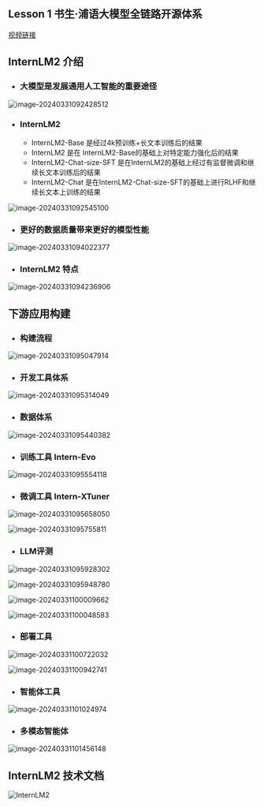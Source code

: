 ## Lesson 1 书生·浦语大模型全链路开源体系

[视频链接](https://www.bilibili.com/video/BV1Vx421X72D/) 

## InternLM2 介绍

- ### 大模型是发展通用人工智能的重要途径

![image-20240331092428512](http://typora-picture-room.oss-cn-chengdu.aliyuncs.com/img/image-20240331092428512.png)

- ### InternLM2

  - InternLM2-Base 是经过4k预训练+长文本训练后的结果
  - InternLM2 是在 InternLM2-Base的基础上对特定能力强化后的结果
  - InternLM2-Chat-size-SFT 是在InternLM2的基础上经过有监督微调和继续长文本训练后的结果
  - InternLM2-Chat 是在InternLM2-Chat-size-SFT的基础上进行RLHF和继续长文本上训练的结果

![image-20240331092545100](http://typora-picture-room.oss-cn-chengdu.aliyuncs.com/img/image-20240331092545100.png)

- ### 更好的数据质量带来更好的模型性能

![image-20240331094022377](http://typora-picture-room.oss-cn-chengdu.aliyuncs.com/img/image-20240331094022377.png)

- ### InternLM2 特点

![image-20240331094236906](http://typora-picture-room.oss-cn-chengdu.aliyuncs.com/img/image-20240331094236906.png)

## 下游应用构建

- ### 构建流程

![image-20240331095047914](http://typora-picture-room.oss-cn-chengdu.aliyuncs.com/img/image-20240331095047914.png)

- ### 开发工具体系

![image-20240331095314049](http://typora-picture-room.oss-cn-chengdu.aliyuncs.com/img/image-20240331095314049.png)

- ### 数据体系

![image-20240331095440382](http://typora-picture-room.oss-cn-chengdu.aliyuncs.com/img/image-20240331095440382.png)

- ### 训练工具 Intern-Evo

![image-20240331095554118](http://typora-picture-room.oss-cn-chengdu.aliyuncs.com/img/image-20240331095554118.png)

- ### 微调工具 Intern-XTuner

![image-20240331095658050](http://typora-picture-room.oss-cn-chengdu.aliyuncs.com/img/image-20240331095658050.png)

![image-20240331095755811](http://typora-picture-room.oss-cn-chengdu.aliyuncs.com/img/image-20240331095755811.png)

- ### LLM评测

![image-20240331095928302](http://typora-picture-room.oss-cn-chengdu.aliyuncs.com/img/image-20240331095928302.png)

![image-20240331095948780](http://typora-picture-room.oss-cn-chengdu.aliyuncs.com/img/image-20240331095948780.png)

![image-20240331100009662](http://typora-picture-room.oss-cn-chengdu.aliyuncs.com/img/image-20240331100009662.png)

![image-20240331100048583](http://typora-picture-room.oss-cn-chengdu.aliyuncs.com/img/image-20240331100048583.png)

- ### 部署工具

![image-20240331100722032](http://typora-picture-room.oss-cn-chengdu.aliyuncs.com/img/image-20240331100722032.png)

![image-20240331100942741](http://typora-picture-room.oss-cn-chengdu.aliyuncs.com/img/image-20240331100942741.png)

- ### 智能体工具

![image-20240331101024974](http://typora-picture-room.oss-cn-chengdu.aliyuncs.com/img/image-20240331101024974.png)

- ### 多模态智能体

![image-20240331101456148](http://typora-picture-room.oss-cn-chengdu.aliyuncs.com/img/image-20240331101456148.png)

## InternLM2 技术文档

![InternLM2](http://typora-picture-room.oss-cn-chengdu.aliyuncs.com/img/InternLM2.png)